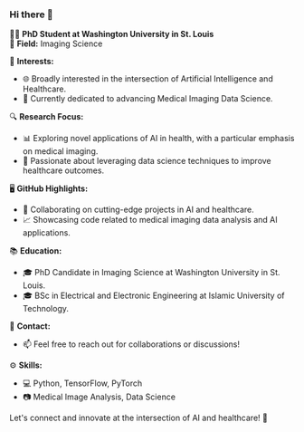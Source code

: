 ### Hi there 👋



👨‍🎓 **PhD Student at Washington University in St. Louis**  
🔬 **Field:** Imaging Science

🤖 **Interests:**
- 🌐 Broadly interested in the intersection of Artificial Intelligence and Healthcare.
- 🏥 Currently dedicated to advancing Medical Imaging Data Science.

🔍 **Research Focus:**
- 📊 Exploring novel applications of AI in health, with a particular emphasis on medical imaging.
- 🧠 Passionate about leveraging data science techniques to improve healthcare outcomes.

🖥️ **GitHub Highlights:**
- 🤝 Collaborating on cutting-edge projects in AI and healthcare.
- 📈 Showcasing code related to medical imaging data analysis and AI applications.

📚 **Education:**
- 🎓 PhD Candidate in Imaging Science at Washington University in St. Louis.
- 🎓 BSc in Electrical and Electronic Engineering at Islamic University of Technology.

📧 **Contact:**
- 📫 Feel free to reach out for collaborations or discussions!

⚙️ **Skills:**
- 💻 Python, TensorFlow, PyTorch
- 📷 Medical Image Analysis, Data Science

Let's connect and innovate at the intersection of AI and healthcare! 🚀

<!--
**Ahmad-Chowdhury/Ahmad-Chowdhury** is a ✨ _special_ ✨ repository because its `README.md` (this file) appears on your GitHub profile.

Here are some ideas to get you started:

- 🔭 I’m currently working on ...
- 🌱 I’m currently learning ...
- 👯 I’m looking to collaborate on ...
- 🤔 I’m looking for help with ...
- 💬 Ask me about ...
- 📫 How to reach me: ...
- 😄 Pronouns: ...
- ⚡ Fun fact: ...
-->
